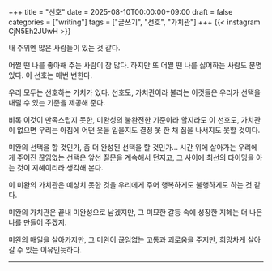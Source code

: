 +++
title = "선호"
date = 2025-08-10T00:00:00+09:00
draft = false
categories = ["writing"]
tags = ["글쓰기", "선호", "가치관"]
+++
{{< instagram CjN5Eh2JUwH >}}

내 주위엔 많은 사람들이 있는 것 같다.

어쩔 땐 나를 좋아해 주는 사람이 참 많다.
하지만 또 어쩔 땐 나를 싫어하는 사람도 분명 있다.
이 선호는 매번 변한다.

우리 모두는 선호하는 가치가 있다.
선호도, 가치관이라 불리는 이것들은 우리가 선택을 내릴 수 있는 기준을 제공해 준다.

비록 이것이 만족스럽지 못한, 미완성의 불완전한 기준이라 할지라도 이 선호도, 가치관이 없으면 우리는 아침에 어떤 옷을 입을지도 결정 못 한 채 집을 나서지도 못할 것이다.

미완의 선택을 할 것인가, 좀 더 완성된 선택을 할 것인가...
시간 위에 살아가는 우리에게 주어진 끊임없는 선택은 앞선 질문을 계속해서 던지고, 그 사이에 최선의 타이밍을 아는 것이 지혜이리라 생각해 본다.

이 미완의 가치관은 예상치 못한 것을 우리에게 주어 행복하게도 불행하게도 하는 것 같다.

미완의 가치관은 끝내 미완성으로 남겠지만, 그 미묘한 갈등 속에 성장한 지혜는 더 나은 나를 만들어 주겠지.

미완의 매일을 살아가지만, 그 미완이 끊임없는 고통과 괴로움을 주지만, 희망차게 살아갈 수 있는 이유인듯하다.

---
